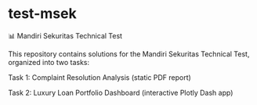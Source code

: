 # test-msek

📊 Mandiri Sekuritas Technical Test

This repository contains solutions for the Mandiri Sekuritas Technical Test, organized into two tasks:

Task 1: Complaint Resolution Analysis (static PDF report)

Task 2: Luxury Loan Portfolio Dashboard (interactive Plotly Dash app)
